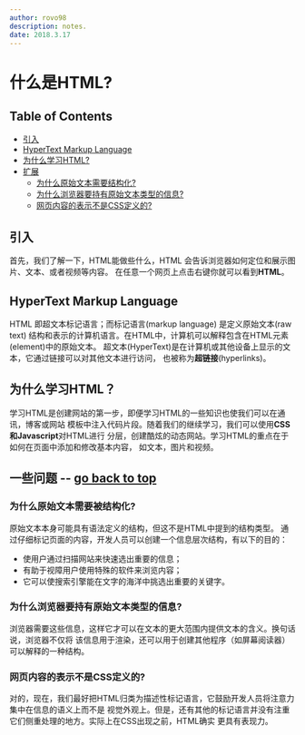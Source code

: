 ```yaml
---
author: rovo98
description: notes.
date: 2018.3.17
---
```


# 什么是HTML?

## Table of Contents

- [引入](#引入)
- [HyperText Markup Language](#hypertext-markup-language)
- [为什么学习HTML?](#为什么学习html)
- [扩展](#一些问题----go-back-to-top)
    - [为什么原始文本需要结构化?](https://github.com/rovo98/learn-html-from0/blob/master/notes/introduction/what-is-html.md#为什么原始文本需要被结构化)
    - [为什么浏览器要持有原始文本类型的信息?](https://github.com/rovo98/learn-html-from0/blob/master/notes/introduction/what-is-html.md#为什么浏览器要持有原始文本类型的信息)
    - [网页内容的表示不是CSS定义的?](https://github.com/rovo98/learn-html-from0/blob/master/notes/introduction/what-is-html.md#网页内容的表示不是css定义的)

## 引入

首先，我们了解一下，HTML能做些什么，HTML 会告诉浏览器如何定位和展示图片、文本、或者视频等内容。
在任意一个网页上点击右键你就可以看到**HTML**。

## HyperText Markup Language

HTML 即超文本标记语言；而标记语言(markup language) 是定义原始文本(raw text)
结构和表示的计算机语言。在HTML中，计算机可以解释包含在HTML元素(element)中的原始文本。
超文本(HyperText)是在计算机或其他设备上显示的文本，它通过链接可以对其他文本进行访问，
也被称为**超链接**(hyperlinks)。

## 为什么学习HTML？

学习HTML是创建网站的第一步，即便学习HTML的一些知识也使我们可以在通讯，博客或网站
模板中注入代码片段。随着我们的继续学习，我们可以使用**CSS和Javascript**对HTML进行
分层，创建酷炫的动态网站。学习HTML的重点在于如何在页面中添加和修改基本内容，
如文本，图片和视频。

## 一些问题 -- [go back to top](#什么是html)

### 为什么原始文本需要被结构化?

原始文本本身可能具有语法定义的结构，但这不是HTML中提到的结构类型。
通过仔细标记页面的内容，开发人员可以创建一个信息层次结构，有以下的目的：

- 使用户通过扫描网站来快速选出重要的信息；
- 有助于视障用户使用特殊的软件来浏览内容；
- 它可以使搜索引擎能在文字的海洋中挑选出重要的关键字。

### 为什么浏览器要持有原始文本类型的信息?

浏览器需要这些信息，这样它才可以在文本的更大范围内提供文本的含义。换句话说，浏览器不仅将
该信息用于渲染，还可以用于创建其他程序（如屏幕阅读器）可以解释的一种结构。

### 网页内容的表示不是CSS定义的?

对的，现在，我们最好把HTML归类为描述性标记语言，它鼓励开发人员将注意力集中在信息的语义上而不是
视觉外观上。但是，还有其他的标记语言并没有注重它们侧重处理的地方。实际上在CSS出现之前，HTML确实
更具有表现力。




